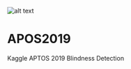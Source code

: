 
![alt text](https://github.com/omershect/APOS2019/blob/master/Images/Capture.JPG)

# APOS2019
Kaggle APTOS 2019 Blindness Detection
